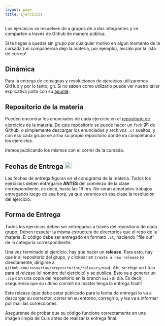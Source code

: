 ```yaml
---
layout: page
title: Ejercicios
---
```


Los ejercicios se resuelven de a grupos de a dos integrantes y se comparten a través de Github de manera pública.

Si te llegas a quedar sin grupo por cualquier motivo en algun momento de la cursada (un compañero/a dejo la materia, por ejemplo), avisalo por la lista de correo!

## Dinámica

Para la entrega de consignas y resoluciones de ejercicios utilizaremos GitHub y por lo tanto, git. Si no saben como utilizarlo puede ver nuetro taller explicativo junto con su <a href="{{ '/apuntes.html' | relative_url }}">apunte</a>.

## Repositorio de la materia

Pueden encontrar los enunciados de cada ejercicio en el [repositorio de ejercicios](https://github.com/algoritmos-iii/ejercicios-2021-2c)
 de la materia. De este repositorio se puede hacer un `fork` <img alt="github icon" width="17px" src="https://icongr.am/octicons/git-fork.svg?size=128&color=currentColor" /> de Github, o simplemente descargar los enunciados y archivos `.st` sueltos, y con eso cada grupo se arma su propio repositorio donde ira completando los ejercicios.
 
Iremos publicando los mismos con el correr de la cursada.

## Fechas de Entrega <img alt="github icon" width="22px" src="https://icongr.am/fontawesome/calendar-times-o.svg?size=148&color=currentColor" /> 

Las fechas de entrega figuran en el conograma de la materia. Todos los ejercicios deben entregarse **ANTES** del comienzo de la clase correspondiente, es decir, hasta las 19 hrs. No serán aceptados trabajos entregados luego de esa hora, ya que veremos en esa clase la resolución del ejercicio.

## Forma de Entrega

Todos los ejercicios deben ser entregados a través del repositorio de cada grupo. Deben respetar la misma estructura de directorios que el repo de la materia. El código debe ser entregado en formato `.st`, hacíendo "file out" de la categoría correspondiente.

Una vez terminado el ejercicio, hay que hacer un **release**. Para esto, hay que ir al repositorio del grupo, y clickear en `Create a new release` (o directamente, dirigirse a `github.com/<usuario>/<repositorio>/releases/new`). Ahí, se elige un titulo para el release (el nombre del ejercicio) y se publica. Esto va a generar un `.zip` con una copia del repositorio en la branch `main` al día. Es decir, asegurense que su ultimo commit en master tenga la entrega final!!

Este release (que debe estar publicado para la fecha de entrega) lo va a descargar su corrector, correr en su entorno, corregirlo, y les va a informar por mail las correcciones.

Asegúrense de probar que su código funcione correctamente en una imágen limpia de Cuis antes de realizar la entrega final.
